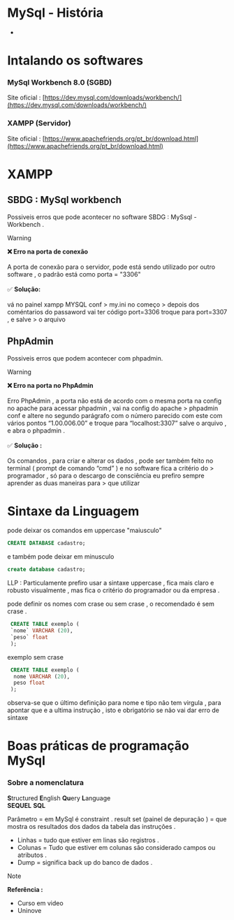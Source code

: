 # MySql - História  

*

# Intalando os softwares 

### MySql Workbench 8.0 (SGBD)
Site oficial : [https://dev.mysql.com/downloads/workbench/](https://dev.mysql.com/downloads/workbench/) 

### XAMPP (Servidor)
Site oficial : [https://www.apachefriends.org/pt_br/download.html](https://www.apachefriends.org/pt_br/download.html)

# XAMPP

##  SBDG : MySql workbench

<p> Possiveis erros que pode acontecer no software SBDG : MySsql - Workbench . </p> 

> [!warning] 
> <strong>❌ Erro na porta de conexão </strong>  <br> <br>
> A porta de conexão para o servidor, 
> pode está sendo utilizado por outro software , 
> o padrão está como porta = "3306" <br> <br>
> ✅ <strong> Solução:</strong> <br> <br>
> vá no painel xampp MYSQL conf > my.ini no começo > depois dos coméntarios do passaword vai ter 
> código port=3306 troque para port=3307 , e salve > o arquivo </p>

## PhpAdmin

<p> Possiveis erros que podem acontecer com phpadmin. </p>

> [!warning] 
> <strong> ❌ Erro na porta no PhpAdmin  </strong> <br> <br>
> Erro PhpAdmin , a porta não está de acordo 
> com o mesma porta na config no apache para 
> acessar phpadmin , vai na config do apache >
> phpadmin conf e altere no segundo parágrafo com o
> número parecido com este com vários pontos 
> “1.00.006.00” e troque para “localhost:3307” 
> salve o arquivo , e abra o phpadmin . <br> <br>
> ✅ <strong> Solução : </strong> <br> <br>
> Os comandos , para criar e alterar os dados , 
> pode ser também feito no terminal ( prompt de 
> comando “cmd” )  e no software fica a critério do > programador , só para o descargo de consciência 
> eu prefiro sempre aprender as duas maneiras para > que utilizar  </p>

    
  

# Sintaxe da Linguagem 

<p> pode deixar os comandos em uppercase "maiusculo"  </p>

```sql
CREATE DATABASE cadastro;
```

<p> e também pode deixar em  minusculo  </p>

```sql
create database cadastro;
```
<p> LLP : Particulamente prefiro usar a sintaxe uppercase , fica mais claro e robusto visualmente , mas fica o critério do programador ou da empresa . </p>


<p> pode definir os nomes com crase ou sem crase , o recomendado é sem crase . </p>

```SQL 
 CREATE TABLE exemplo (
 `nome` VARCHAR (20),
 `peso` float
 );
```

<p> exemplo sem crase </p>

```SQL 
 CREATE TABLE exemplo (
  nome VARCHAR (20),
  peso float
 );
```

<p> observa-se que o último definição para nome e tipo não tem virgula , para apontar que e a ultima instrução , isto e obrigatório se não vai dar erro de sintaxe </p>



# Boas práticas de programação MySql

### Sobre a nomenclatura 
**S**tructured **E**nglish **Qu**ery **L**anguage  <BR>
**SEQUEL**
**SQL**

Parâmetro = em MySql é constraint .
result set (painel de depuração )  = que mostra os  resultados dos dados da tabela das instruçôes  .
* Linhas = tudo que estiver em linas são registros  .
* Colunas = Tudo que estiver em colunas são considerado campos ou atributos .
* Dump = significa back up do banco de dados  .


> [!note]
> <strong>Referência : </strong> <br>
> * Curso em video 
> * Uninove 